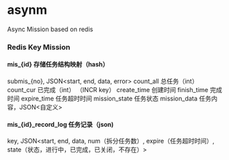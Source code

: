 # asynm
Async Mission based on redis

### Redis Key Mission

#### mis_{id} 存储任务结构映射（hash）

submis_{no}, JSON<start, end, data, error>
count_all 总任务（int）
count_cur 已完成（int） （INCR key）
create_time 创建时间
finish_time 完成时间
expire_time 任务超时时间
mission_state 任务状态
mission_data 任务内容，JSON<自定义>

#### mis_{id}_record_log 任务记录（json)

key, JSON<start, end, data, num（拆分任务数）, expire（任务超时时间）, state（状态，进行中，已完成，已关闭，不存在）>
